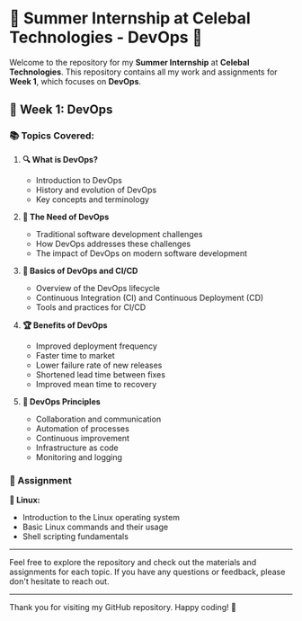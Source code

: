 # 🌟 Summer Internship at Celebal Technologies - DevOps 🌟

Welcome to the repository for my **Summer Internship** at **Celebal Technologies**. This repository contains all my work and assignments for **Week 1**, which focuses on **DevOps**.

## 📅 Week 1: DevOps

### 📚 Topics Covered:

1. **🔍 What is DevOps?**
    - Introduction to DevOps
    - History and evolution of DevOps
    - Key concepts and terminology

2. **🚀 The Need of DevOps**
    - Traditional software development challenges
    - How DevOps addresses these challenges
    - The impact of DevOps on modern software development

3. **🔧 Basics of DevOps and CI/CD**
    - Overview of the DevOps lifecycle
    - Continuous Integration (CI) and Continuous Deployment (CD)
    - Tools and practices for CI/CD

4. **🏆 Benefits of DevOps**
    - Improved deployment frequency
    - Faster time to market
    - Lower failure rate of new releases
    - Shortened lead time between fixes
    - Improved mean time to recovery

5. **📜 DevOps Principles**
    - Collaboration and communication
    - Automation of processes
    - Continuous improvement
    - Infrastructure as code
    - Monitoring and logging

### 📝 Assignment

**🐧 Linux:**
- Introduction to the Linux operating system
- Basic Linux commands and their usage
- Shell scripting fundamentals

---

Feel free to explore the repository and check out the materials and assignments for each topic. If you have any questions or feedback, please don't hesitate to reach out.

---

Thank you for visiting my GitHub repository. Happy coding! 🚀
